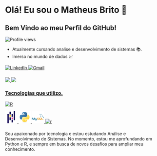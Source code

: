 # Olá! Eu sou o Matheus Brito         👋

## Bem Vindo ao meu Perfil do GitHub!

<p align="left"> <img src="https://komarev.com/ghpvc/?username=Matheusbrts&color=blue" alt="Profile views" /> </p>

* Atualmente cursando analise e desenvolvimento de sistemas 📚.
* Imerso no mundo de dados 📈




 <a href="https://linkedin.com/in/matheus-brito-81a1b0245">
    <img src="https://img.shields.io/badge/LinkedIn-0077B5?style=for-the-badge&logo=linkedin&logoColor=white" alt="LinkedIn">
</a>
   <a href="mailto:matheusvitoria922@gmail.com">
    <img src="https://img.shields.io/badge/Gmail-D14836?style=for-the-badge&logo=gmail&logoColor=white" alt="Gmail">
</a>

    
 ###
    
<div>
  <a href="https://github.com/Matheusbrts">
  <img height="180em" src="https://github-readme-stats.vercel.app/api?username=Matheusbrts&show_icons=true&theme=dark&include_all_commits=true&count_private=true"/>
  <img height="180em" src="https://github-readme-stats.vercel.app/api/top-langs/?username=Matheusbrts&layout=compact&langs_count=7&theme=dark"/>
</div>

### Tecnologias que utilizo.


<img align="center" alt ="R" src="https://img.shields.io/badge/R-276DC3?style=for-the-badge&logo=r&logoColor=white"/>
</div>
<p align="left"> <a href="https://pandas.pydata.org/" target="_blank" rel="noreferrer"> <img src="https://raw.githubusercontent.com/devicons/devicon/2ae2a900d2f041da66e950e4d48052658d850630/icons/pandas/pandas-original.svg" alt="pandas" width="40" height="40"/> </a> <a href="https://www.python.org" target="_blank" rel="noreferrer"> <img src="https://raw.githubusercontent.com/devicons/devicon/master/icons/python/python-original.svg" alt="python" width="40" height="40"/> </a> <a href="https://scikit-learn.org/" target="_blank" rel="noreferrer">   <a href="https://www.mysql.com/" target="_blank" rel="noreferrer"> <img src="https://raw.githubusercontent.com/devicons/devicon/master/icons/mysql/mysql-original-wordmark.svg" alt="mysql" width="40" height="40"/> </a> <a href="https://www.postgresql.org" target="_blank" rel="noreferrer">
<a href="https://www.r-project.org/" target="_blank" rel="noreferrer">
  <img src="https://www.r-project.org/Rlogo.svg" alt="r" width="40" height="40"/>
</a>

###
Sou apaixonado por tecnologia e estou estudando Análise e Desenvolvimento de Sistemas. No momento, estou me aprofundando em Python e R, e sempre em busca de novos desafios para ampliar meu conhecimento.


